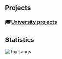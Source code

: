 ## Projects

### 🎓[University projects](https://github.com/CarolinaSantejo/MiEI-UMinho)

## Statistics

![Top Langs](https://github-readme-stats.vercel.app/api/top-langs/?username=CarolinaSantejo&theme=highcontrast&hide=Roff,haskell)
